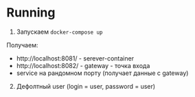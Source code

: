 # Running
1. Запускаем ```docker-compose up```

Получаем:
   - http://localhost:8081/ - serever-container 
   - http://localhost:8082/ - gateway - точка входа
   - service на рандомном порту (получает данные с gateway)
2. Дефолтный user (login = user, password = user)
